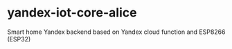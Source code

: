 # yandex-iot-core-alice
Smart home Yandex backend  based on Yandex cloud function and ESP8266 (ESP32)

